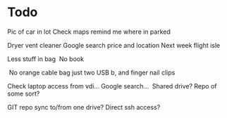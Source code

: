 # Todo

Pic of car in lot
Check maps remind me where in parked

Dryer vent cleaner Google search price and location
Next week flight isle

Less stuff in bag
 No book

 No orange cable bag just two USB b, and finger nail clips

Check laptop access from vdi... Google search...
 Shared drive? Repo of some sort?

GIT repo sync to/from one drive? Direct ssh access?
